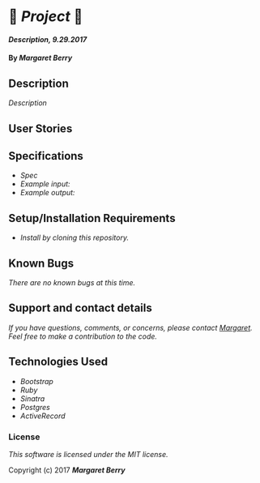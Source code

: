 # :sunflower: _Project_ :sunflower:

#### _Description, 9.29.2017_

#### By _**Margaret Berry**_

## Description

_Description_

## User Stories

## Specifications

* _Spec_
* _Example input:_
* _Example output:_

## Setup/Installation Requirements

* _Install by cloning this repository._

## Known Bugs

_There are no known bugs at this time._

## Support and contact details

_If you have questions, comments, or concerns, please contact [Margaret](margaretshelaghmcgovern@gmail.com).  Feel free to make a contribution to the code._

## Technologies Used

* _Bootstrap_
* _Ruby_
* _Sinatra_
* _Postgres_
* _ActiveRecord_

### License

*This software is licensed under the MIT license.*

Copyright (c) 2017 **_Margaret Berry_**
